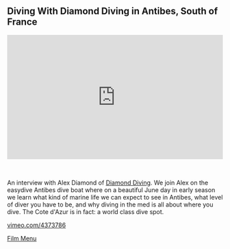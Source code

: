 ## Diving With Diamond Diving in Antibes, South of France

<div style="padding:57.5% 0 0 0;position:relative;"><iframe src="https://player.vimeo.com/video/4373786?autoplay=1&loop=1&title=0&byline=0&portrait=0" style="position:absolute;top:0;left:0;width:100%;height:100%;" frameborder="0" allow="autoplay; fullscreen" allowfullscreen></iframe></div><script src="https://player.vimeo.com/api/player.js"></script>

<div style="height: 32px"></div>

An interview with Alex Diamond of [Diamond Diving](https://www.diamonddiving.fr). We join Alex on the easydive Antibes dive boat where on a beautiful June day in early season we learn what kind of marine life we can expect to see in Antibes, what level of diver you have to be, and why diving in the med is all about where you dive. The Cote d&#039;Azur is in fact: a world class dive spot.

[vimeo.com/4373786](https://vimeo.com/4373786)

[Film Menu](./)
